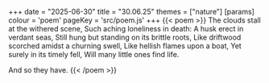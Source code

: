 +++
date = "2025-06-30"
title = "30.06.25"
themes = ["nature"]
[params]
  colour = 'poem'
  pageKey = 'src/poem.js'
+++
{{< poem >}}
The clouds stall at the withered scene,
Such aching loneliness in death:
A husk erect in verdant seas,
Still hung but standing on its brittle roots,
Like driftwood scorched amidst a churning swell,
Like hellish flames upon a boat,
Yet surely in its timely fell,
Will many little ones find life.

And so they have.
{{< /poem >}}